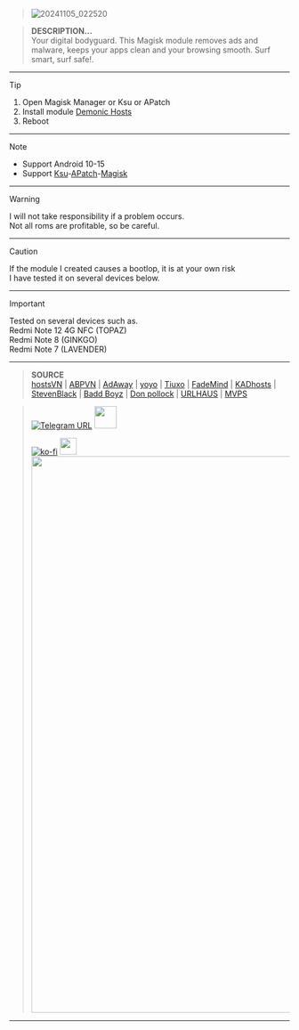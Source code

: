 > ![20241105_022520](https://github.com/user-attachments/assets/2381350a-b678-4801-90d4-a38d780ab56e)

> **DESCRIPTION...**    
> Your digital bodyguard. This Magisk module removes ads and malware, keeps your apps clean and your browsing smooth. Surf smart, surf safe!.
<hr/>

> [!TIP]
> 1. Open Magisk Manager or Ksu or APatch
> 2. Install module [Demonic Hosts](https://t.me/modulkuntul)
> 3. Reboot
<hr/>

> [!NOTE]
> - Support Android 10-15
> - Support [Ksu](https://github.com/tiann/KernelSU/releases)-[APatch](https://github.com/bmax121/APatch/releases/tag/10763)-[Magisk](https://github.com/topjohnwu/Magisk/releases/tag/v28.0)
<hr/>

> [!WARNING]
> I will not take responsibility if a problem occurs.     
> Not all roms are profitable, so be careful.
<hr/>

> [!CAUTION]
> If the module I created causes a bootlop, it is at your own risk    
> I have tested it on several devices below.
<hr/>

> [!IMPORTANT]
> Tested on several devices such as.     
> Redmi Note 12 4G NFC (TOPAZ)     
> Redmi Note 8 (GINKGO)     
> Redmi Note 7 (LAVENDER)
<hr/>

> **SOURCE**    
> [hostsVN](https://github.com/bigdargon/hostsVN) | [ABPVN](https://abpvn.com/android/abpvn.txt) | [AdAway](https://adaway.org/hosts.txt) | [yoyo](https://pgl.yoyo.org) | [Tiuxo](https://github.com/tiuxo) | [FadeMind](https://github.com/FadeMind) | [KADhosts](https://github.com/FiltersHeroes) | [StevenBlack](https://github.com/StevenBlack) | [Badd Boyz](https://github.com/mitchellkrogza) | [Don pollock](https://someonewhocares.org/hosts/zero/hosts) | [URLHAUS](https://urlhaus.abuse.ch/downloads/hostfile/) | [MVPS](https://winhelp2002.mvps.org/hosts.txt)

> [![Telegram URL](https://img.shields.io/badge/Telegram-Join-2CA5E?style=social&logo=telegram)](https://t.me/modulkuntul)
> <img src="https://github.com/Anmol-Baranwal/Cool-GIFs-For-GitHub/assets/74038190/34376b0e-4ae2-4278-9d3d-82e8016a87d6" width="40">&nbsp;
>   
> [![ko-fi](https://www.ko-fi.com/img/githubbutton_sm.svg)](https://ko-fi.com/illumi666)
> <img src="https://raw.githubuserhttps://github.com/FiltersHeroescontent.com/innng/innng/master/assets/kyubey.gif" height="30" />
> <img src="https://user-images.githubusercontent.com/74038190/212284100-561aa473-3905-4a80-b561-0d28506553ee.gif" width="1000">
<hr/>
